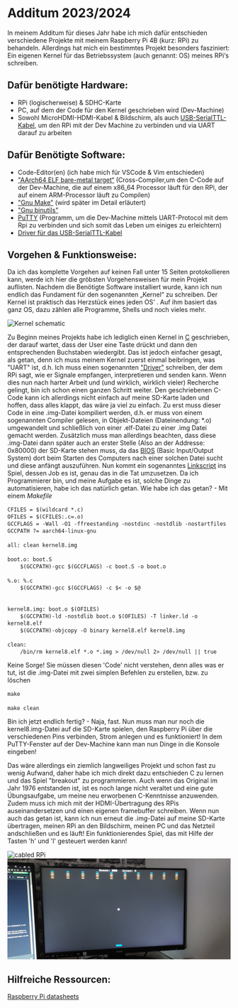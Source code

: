 Additum 2023/2024
===

In meinem Additum für dieses Jahr habe ich mich dafür entschieden verschiedene Projekte mit meinem Raspberry Pi 4B (kurz: RPi) zu behandeln.
Allerdings hat mich ein bestimmtes Projekt besonders fasziniert: Ein eigenen Kernel für das Betriebssystem (auch genannt: OS) meines RPi‘s schreiben.

Dafür benötigte Hardware:
---

- RPi (logischerweise) & SDHC-Karte
- PC, auf dem der Code für den Kernel geschrieben wird (Dev-Machine)
- Sowohl MicroHDMI-HDMI-Kabel & Bildschirm, als auch [USB-SerialTTL-Kabel](https://www.amazon.de/Hailege-PL2303TA-RS232-Download-Windows/dp/B07Z7PPT6Y/ref=sr_1_3?__mk_de_DE=%C3%85M%C3%85%C5%BD%C3%95%C3%91&crid=1I8QYDEBL9B02&keywords=2+Pack+Debug+Cable+for+Raspberry+Pi+USB+Programming+USB+to+TTL+Serial+Cable%2C+Windows+XP%2FVISTA%2F+7%2F8%2F+8.1+Supported&qid=1706455641&sprefix=2+pack+debug+cable+for+raspberry+pi+usb+programming+usb+to+ttl+serial+cable+windows+xp%2Fvista%2F+7%2F8%2F+8.1+supported%2Caps%2C75&sr=8-3), um den RPi mit der Dev Machine zu verbinden und via UART darauf zu arbeiten

Dafür Benötigte Software:
---

- Code-Editor(en) (ich habe mich für VSCode & Vim entschieden)
- ["AArch64 ELF bare-metal target“](https://developer.arm.com/-/media/Files/downloads/gnu-a/10.2-2020.11/binrel/gcc-arm-10.2-2020.11-aarch64-aarch64-none-elf.tar.xz) (Cross-Compiler,um den C-Code auf der Dev-Machine, die auf einem x86_64 Processor läuft für den RPi, der auf einem ARM-Processor läuft zu Compilen)
- ["Gnu Make"](https://www.gnu.org/software/make/) (wird später im Detail erläutert)
- ["Gnu binutils"](https://www.gnu.org/software/binutils/)
- [PuTTY](https://www.chiark.greenend.org.uk/~sgtatham/putty/latest.html) (Programm, um die Dev-Machine mittels UART-Protocol mit dem Rpi zu verbinden und sich somit das Leben um einiges zu erleichtern)
- [Driver für das USB-SerialTTL-Kabel](https://www.silabs.com/products/development-tools/software/usb-to-uart-bridge-vcp-drivers)

Vorgehen & Funktionsweise:
---

Da ich das komplette Vorgehen auf keinen Fall unter 15 Seiten protokollieren kann, werde ich hier die gröbsten Vorgehensweisen für mein Projekt auflisten.
Nachdem die Benötigte Software installiert wurde, kann ich nun endlich das Fundament für den sogenannten „Kernel“ zu schreiben.
Der Kernel ist praktisch das Herzstück eines jeden OS‘ .  Auf ihm basiert das ganz OS, dazu zählen alle Programme, Shells und noch vieles mehr.

![Kernel schematic](https://1.bp.blogspot.com/-X1N_xwpDxmw/V7M1eIzPuUI/AAAAAAAABC0/vktEVckQDKAdN0o305OrHEDzH2TmCkLgQCPcB/s200/PowerShell.JPG)

Zu Beginn meines Projekts habe ich lediglich einen Kernel in [C](https://en.wikipedia.org/wiki/C_(programming_language)) geschrieben, der darauf wartet, dass der User eine Taste drückt und dann den entsprechenden Buchstaben wiedergibt.
Das ist jedoch einfacher gesagt, als getan, denn ich muss meinem Kernel zuerst einmal beibringen, was "UART" ist, d.h. Ich muss einen sogenannten ["Driver"](https://de.wikipedia.org/wiki/Gerätetreiber) schreiben, der dem RPi sagt, wie er Signale empfangen, interpretieren und senden kann. Wenn dies nun nach harter Arbeit und (und wirklich, wirklich vieler) Recherche gelingt, bin ich schon einen ganzen Schritt weiter. 
Den geschriebenen C-Code kann ich allerdings nicht einfach auf meine SD-Karte laden und hoffen, dass alles klappt, das wäre ja viel zu einfach. Zu erst muss dieser Code in eine .img-Datei kompiliert werden, d.h. er muss von einem sogenannten Compiler gelesen, in Objekt-Dateien (Dateinendung: *.o) umgewandelt und schließlich von einer .elf-Datei zu einer .img Datei gemacht werden.
Zusätzlich muss man allerdings beachten, dass diese .img-Datei dann später auch an erster Stelle (Also an der Addresse: 0x80000) der SD-Karte stehen muss, da das [BIOS](https://de.wikipedia.org/wiki/BIOS) (Basic Input/Output System) dort beim Starten des Computers nach einer solchen Datei sucht und diese anfängt auszuführen. Nun kommt ein sogenanntes [Linkscript](https://www.gnu.org/software/binutils/) ins Spiel, dessen Job es ist, genau das in die Tat umzusetzen.
Da ich Programmierer bin, und meine Aufgabe es ist, solche Dinge zu automatisieren, habe ich das natürlich getan. Wie habe ich das getan? - Mit einem *Makefile*

```
CFILES = $(wildcard *.c)
OFILES = $(CFILES:.c=.o)
GCCFLAGS = -Wall -O1 -ffreestanding -nostdinc -nostdlib -nostartfiles
GCCPATH ?= aarch64-linux-gnu

all: clean kernel8.img

boot.o: boot.S
	$(GCCPATH)-gcc $(GCCFLAGS) -c boot.S -o boot.o

%.o: %.c
	$(GCCPATH)-gcc $(GCCFLAGS) -c $< -o $@


kernel8.img: boot.o $(OFILES)
	$(GCCPATH)-ld -nostdlib boot.o $(OFILES) -T linker.ld -o kernel8.elf
	$(GCCPATH)-objcopy -O binary kernel8.elf kernel8.img

clean:
	/bin/rm kernel8.elf *.o *.img > /dev/null 2> /dev/null || true
```

Keine Sorge! Sie müssen diesen 'Code' nicht verstehen, denn alles was er tut, ist die .img-Datei mit zwei simplen Befehlen zu erstellen, bzw. zu löschen

```
make

make clean
```

Bin ich jetzt endlich fertig? - Naja, fast. Nun muss man nur noch die kernel8.img-Datei auf die SD-Karte spielen, den Raspberry Pi über die verschiedenen Pins verbinden, Strom anlegen und es funktioniert! In dem PuTTY-Fenster auf der Dev-Machine kann man nun Dinge in die Konsole eingeben! 

Das wäre allerdings ein ziemlich langweiliges Projekt und schon fast zu wenig Aufwand, daher habe ich mich direkt dazu entschieden C zu lernen und das Spiel "breakout" zu programmieren. Auch wenn das Original im Jahr 1976 entstanden ist, ist es noch lange nicht veraltet und eine gute Übungsaufgabe, um meine neu erworbenen C-Kenntnisse anzuwenden. Zudem muss ich mich mit der HDMI-Übertragung des RPis auseinandersetzen und einen eigenen framebuffer schreiben.
Wenn nun auch das getan ist, kann ich nun erneut die .img-Datei auf meine SD-Karte übertragen, meinen RPi an den Bildschirm, meinen PC und das Netzteil andschließen und es läuft! Ein funktionierendes Spiel, das mit Hilfe der Tasten 'h' und 'l' gesteuert werden kann!


![cabled RPi](/Rpi4OS/documentation/cabled_pins.jpg) ![breakout Game](/Rpi4OS/documentation/breakout_Game.jpg)




Hilfreiche Ressourcen:
---
[Raspberry Pi datasheets](https://datasheets.raspberrypi.com)
